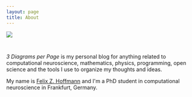 ```yaml
---
layout: page
title: About
---
```


<img src="{{ site.baseurl }}/assets/2009_V2_300x300.jpg" style="border:0 none;display:block;margin:0 auto 3em;" class="alignright" />

<em>3 Diagrams per Page</em> is my personal blog for anything related to computational neuroscience, mathematics, physics, programming, open science and the tools I use to organize my thoughts and ideas.

My name is <a href="http://felix11h.github.io/">Felix Z. Hoffmann</a> and I'm a PhD student in computational neuroscience in Frankfurt, Germany.

<i class="fa fa-github"></i> <i class="fa fa-twitter">  <i class="fa fa-bitbucket">